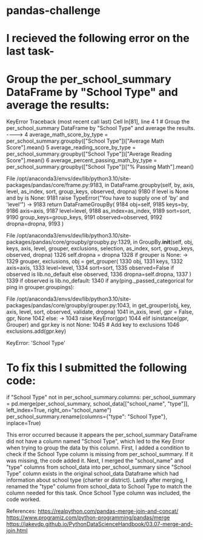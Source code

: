 # pandas-challenge
# I recieved the following error on the last task-
# Group the per_school_summary DataFrame by "School Type" and average the results:
KeyError                                  Traceback (most recent call last)
Cell In[81], line 4
      1 # Group the per_school_summary DataFrame by "School Type" and average the results.
----> 4 average_math_score_by_type = per_school_summary.groupby(["School Type"])["Average Math Score"].mean()
      5 average_reading_score_by_type = per_school_summary.groupby(["School Type"])["Average Reading Score"].mean()
      6 average_percent_passing_math_by_type = per_school_summary.groupby(["School Type"])["% Passing Math"].mean()

File /opt/anaconda3/envs/dev/lib/python3.10/site-packages/pandas/core/frame.py:9183, in DataFrame.groupby(self, by, axis, level, as_index, sort, group_keys, observed, dropna)
   9180 if level is None and by is None:
   9181     raise TypeError("You have to supply one of 'by' and 'level'")
-> 9183 return DataFrameGroupBy(
   9184     obj=self,
   9185     keys=by,
   9186     axis=axis,
   9187     level=level,
   9188     as_index=as_index,
   9189     sort=sort,
   9190     group_keys=group_keys,
   9191     observed=observed,
   9192     dropna=dropna,
   9193 )

File /opt/anaconda3/envs/dev/lib/python3.10/site-packages/pandas/core/groupby/groupby.py:1329, in GroupBy.__init__(self, obj, keys, axis, level, grouper, exclusions, selection, as_index, sort, group_keys, observed, dropna)
   1326 self.dropna = dropna
   1328 if grouper is None:
-> 1329     grouper, exclusions, obj = get_grouper(
   1330         obj,
   1331         keys,
   1332         axis=axis,
   1333         level=level,
   1334         sort=sort,
   1335         observed=False if observed is lib.no_default else observed,
   1336         dropna=self.dropna,
   1337     )
   1339 if observed is lib.no_default:
   1340     if any(ping._passed_categorical for ping in grouper.groupings):

File /opt/anaconda3/envs/dev/lib/python3.10/site-packages/pandas/core/groupby/grouper.py:1043, in get_grouper(obj, key, axis, level, sort, observed, validate, dropna)
   1041         in_axis, level, gpr = False, gpr, None
   1042     else:
-> 1043         raise KeyError(gpr)
   1044 elif isinstance(gpr, Grouper) and gpr.key is not None:
   1045     # Add key to exclusions
   1046     exclusions.add(gpr.key)

KeyError: 'School Type'

# To fix this I submitted the following code:
if "School Type" not in per_school_summary.columns:
    per_school_summary = pd.merge(per_school_summary, school_data[["school_name", "type"]], left_index=True, right_on="school_name")
    per_school_summary.rename(columns={"type": "School Type"}, inplace=True)

This error occurred because it appears the per_school_summary DataFrame did not have a column named "School Type", which led to the Key Error when trying to group the data by this column. 
First, I added a condition to check if the School Type column is missing from per_school_summary. If it was missing, the code added it.
Next, I merged the "school_name" and "type" columns from school_data into per_school_summary since "School Type" column exists in the original school_data Dataframe which had information about school type (charter or district).
Lastly after merging, I renamed the "type" column from school_data to School Type to match the column needed for this task.
Once School Type column was included, the code worked.

References:
https://realpython.com/pandas-merge-join-and-concat/
https://www.programiz.com/python-programming/pandas/merge
https://jakevdp.github.io/PythonDataScienceHandbook/03.07-merge-and-join.html
